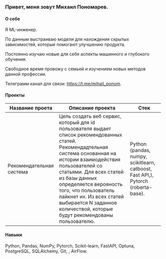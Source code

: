 ### Привет, меня зовут Михаил Пономарев.

#### О себе
Я ML-инженер.

По данным выстраиваю модели для нахождения скрытых зависимостей, которые помогают улучшению продукта.

Постоянно изучаю новые для себя аспекты машинного и глубокого обучения.

Свободное время провожу с семьей и изучением новых методов данной профессии.

Телеграмм канал для связи: https://t.me/mihail_ponom.

#### Проекты

| Название проета | Описание проекта| Стек |
| --- | --- | --- |
| Рекомендательная система| Цель создать веб сервис, который для id пользователя выдает список рекомендованных статей. Рекомендадтельная система основанная на истории взаимодействия пользователей со статьями. Для всех статей из базы данных определяется верояность того, что пользователь лайкнет их. Из всех статей выбирается N заданное количествой, которые будут рекомендованы пользователю. | Python (pandas, numpy, scikitlearn, catboost, Fast API,),  Pytorch (roberta-base). |

#### Навыки
Python, Pandas, NumPy, Pytorch, Scikit-learn, FastAPI, Optuna, PostgreSQL, SQLAlchemy, Git, , AirFlow.

  

<!--
**Mihail619/Mihail619** is a ✨ _special_ ✨ repository because its `README.md` (this file) appears on your GitHub profile.

Here are some ideas to get you started:

- 🔭 I’m currently working on ...
- 🌱 I’m currently learning ...
- 👯 I’m looking to collaborate on ...
- 🤔 I’m looking for help with ...
- 💬 Ask me about ...
- 📫 How to reach me: ...
- 😄 Pronouns: ...
- ⚡ Fun fact: ...
-->
